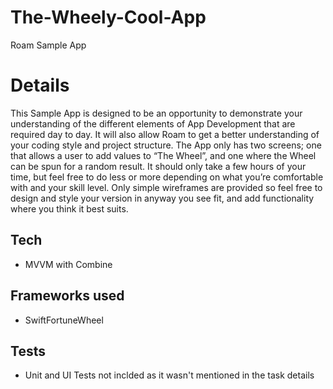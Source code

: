# The-Wheely-Cool-App
Roam Sample App

# Details
This Sample App is designed to be an opportunity to demonstrate your understanding of the
different elements of App Development that are required day to day. It will also allow Roam to get
a better understanding of your coding style and project structure.
The App only has two screens; one that allows a user to add values to “The Wheel”, and one
where the Wheel can be spun for a random result. It should only take a few hours of your time, but
feel free to do less or more depending on what you’re comfortable with and your skill level.
Only simple wireframes are provided so feel free to design and style your version in anyway you
see fit, and add functionality where you think it best suits. 

## Tech
- MVVM with Combine

## Frameworks used
- SwiftFortuneWheel

## Tests
- Unit and UI Tests not inclded as it wasn't mentioned in the task details
